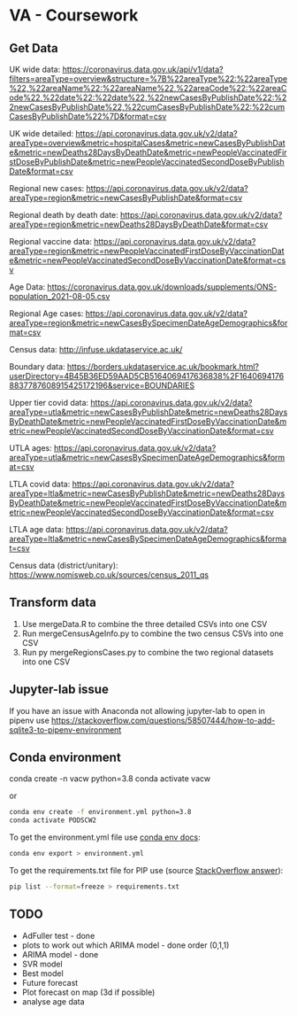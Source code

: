 # VA - Coursework

## Get Data
UK wide data:
https://coronavirus.data.gov.uk/api/v1/data?filters=areaType=overview&structure=%7B%22areaType%22:%22areaType%22,%22areaName%22:%22areaName%22,%22areaCode%22:%22areaCode%22,%22date%22:%22date%22,%22newCasesByPublishDate%22:%22newCasesByPublishDate%22,%22cumCasesByPublishDate%22:%22cumCasesByPublishDate%22%7D&format=csv

UK wide detailed:
https://api.coronavirus.data.gov.uk/v2/data?areaType=overview&metric=hospitalCases&metric=newCasesByPublishDate&metric=newDeaths28DaysByDeathDate&metric=newPeopleVaccinatedFirstDoseByPublishDate&metric=newPeopleVaccinatedSecondDoseByPublishDate&format=csv

Regional new cases:
https://api.coronavirus.data.gov.uk/v2/data?areaType=region&metric=newCasesByPublishDate&format=csv

Regional death by death date:
https://api.coronavirus.data.gov.uk/v2/data?areaType=region&metric=newDeaths28DaysByDeathDate&format=csv

Regional vaccine data:
https://api.coronavirus.data.gov.uk/v2/data?areaType=region&metric=newPeopleVaccinatedFirstDoseByVaccinationDate&metric=newPeopleVaccinatedSecondDoseByVaccinationDate&format=csv

Age Data:
https://coronavirus.data.gov.uk/downloads/supplements/ONS-population_2021-08-05.csv

Regional Age cases:
https://api.coronavirus.data.gov.uk/v2/data?areaType=region&metric=newCasesBySpecimenDateAgeDemographics&format=csv

Census data:
http://infuse.ukdataservice.ac.uk/

Boundary data:
https://borders.ukdataservice.ac.uk/bookmark.html?userDirectory=4B45B36ED59AAD5CB5164069417636838%2F16406941768837787608915425172196&service=BOUNDARIES

Upper tier covid data:
https://api.coronavirus.data.gov.uk/v2/data?areaType=utla&metric=newCasesByPublishDate&metric=newDeaths28DaysByDeathDate&metric=newPeopleVaccinatedFirstDoseByVaccinationDate&metric=newPeopleVaccinatedSecondDoseByVaccinationDate&format=csv

UTLA ages:
https://api.coronavirus.data.gov.uk/v2/data?areaType=utla&metric=newCasesBySpecimenDateAgeDemographics&format=csv

LTLA covid data:
https://api.coronavirus.data.gov.uk/v2/data?areaType=ltla&metric=newCasesByPublishDate&metric=newDeaths28DaysByDeathDate&metric=newPeopleVaccinatedFirstDoseByVaccinationDate&metric=newPeopleVaccinatedSecondDoseByVaccinationDate&format=csv

LTLA age data:
https://api.coronavirus.data.gov.uk/v2/data?areaType=ltla&metric=newCasesBySpecimenDateAgeDemographics&format=csv

Census data (district/unitary):
https://www.nomisweb.co.uk/sources/census_2011_qs

## Transform data
1. Use mergeData.R to combine the three detailed CSVs into one CSV
2. Run mergeCensusAgeInfo.py to combine the two census CSVs into one CSV
3. Run py mergeRegionsCases.py to combine the two regional datasets into one CSV

## Jupyter-lab issue
If you have an issue with Anaconda not allowing jupyter-lab to open in pipenv use https://stackoverflow.com/questions/58507444/how-to-add-sqlite3-to-pipenv-environment

## Conda environment
conda create -n vacw python=3.8
conda activate vacw

or

```bash
conda env create -f environment.yml python=3.8
conda activate PODSCW2
```

To get the environment.yml file use [conda env docs](https://docs.conda.io/projects/conda/en/latest/user-guide/tasks/manage-environments.html):

```bash
conda env export > environment.yml
```

To get the requirements.txt file for PIP use (source [StackOverflow answer](https://stackoverflow.com/questions/62885911/pip-freeze-creates-some-weird-path-instead-of-the-package-version)):

```bash
pip list --format=freeze > requirements.txt
```

## TODO
- AdFuller test - done
- plots to work out which ARIMA model - done order (0,1,1)
- ARIMA model - done
- SVR model
- Best model
- Future forecast
- Plot forecast on map (3d if possible)
- analyse age data
